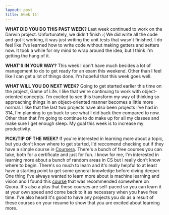 ```yaml
---
layout: post
title: Week 11!
---
```



**WHAT DID YOU DO THIS PAST WEEK?** Last week continued to work on the Darwin project. Unfortunately, we didn't finish :( We did write all the code and got it working, it was just writing the unit tests that wasn't finished. I do feel like I've learned how to write code without making getters and setters now. It took a while for my mind to wrap around the idea, but I think I'm getting the hang of it.

**WHAT'S IN YOUR WAY?** This week I don't have much besides a lot of management to do to get ready for an exam this weekend. Other than I feel like I can get a lot of things done. I'm hopeful that this week goes well.

**WHAT WILL YOU DO NEXT WEEK?** Going to get started earlier this time on the project, Game of Life. I like that we're continuing to work with object-oriented concepts. I'm excited to see this transform my way of thinking so approaching things in an object-oriented manner becomes a little more normal. I like that the last two projects have also been projects I've had in 314, I'm planning to go back to see what I did back then compared to now. Other than that I'm going to continue to do make up for all my classes and make sure I get enough sleep. My goal this week is to increase my productivity. 

**PICK/TIP OF THE WEEK?** If you're interested in learning more about a topic, but you don't know where to get started, I'd reccomend checking out if they have a simple course in [Coursera](https://www.coursera.org/). There's a bunch of free courses you can take, both for a certificate and just for fun. I know for me, I'm interested in learning more about a bunch of random areas in CS but I really don't know where to begin. There's so much to learn and it's really helpful to at least have a starting point to get some general knowledge before diving deeper. One thing I've always wanted to learn more about is machine learning and vision and I found this [course](https://www.coursera.org/learn/machine-learning) that was recommended somewhere on Quora. It's also a plus that these courses are self-paced so you can learn it at your own speed and come back to it as necessary when you have free time. I've also heard it's good to have any projects you do as a result of these courses on your resume to show that you are excited about learning more.

